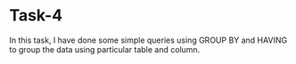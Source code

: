 # Task-4
In this task, I have done some simple queries using
GROUP BY and HAVING to group the data using particular table and column.
